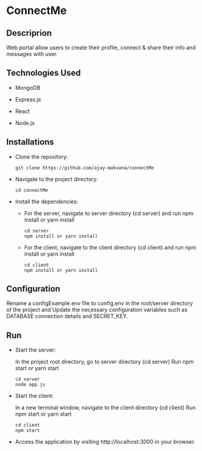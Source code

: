 # ConnectMe

## Descriprion

Web portal allow users to create their profile, connect & share their info and messages with user.

## Technologies Used
- MongoDB

- Express.js

- React

- Node.js

## Installations

- Clone the repository: 
    ```
    git clone https://github.com/ajay-makvana/connectMe
    ```

- Navigate to the project directory: 
    ```
    cd connectMe
    ```

- Install the dependencies:

    - For the server, navigate to server directory (cd server) and run npm install or yarn install
        ```
        cd server
        npm install or yarn install
        ```
    - For the client, navigate to the client directory (cd client) and run npm install or yarn install
        ```
        cd client
        npm install or yarn install
        ```

## Configuration
Rename a configExample.env file to config.env in the root/server directory of the project and Update the necessary configuration variables such as DATABASE connection details and SECRET_KEY.

## Run
- Start the server:

    In the project root directory, go to server directory (cd server) Run npm start or yarn start
    ```
    cd server
    node app.js
    ```
- Start the client:

    In a new terminal window, navigate to the client directory (cd client) Run npm start or yarn start
    ```
    cd client
    npm start
    ```
- Access the application by visiting http://localhost:3000 in your browser.